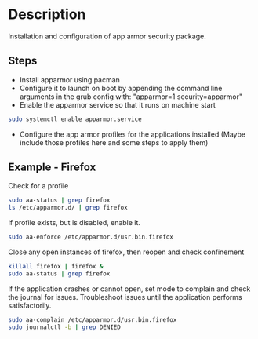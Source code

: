 # Description

Installation and configuration of app armor security package.


## Steps

- Install apparmor using pacman
- Configure it to launch on boot by appending the command line arguments in the grub config with:
"apparmor=1 security=apparmor"
- Enable the apparmor service so that it runs on machine start

```bash
sudo systemctl enable apparmor.service
```

- Configure the app armor profiles for the applications installed (Maybe include those profiles here and some steps to apply them)

## Example - Firefox

Check for a profile

```bash
sudo aa-status | grep firefox
ls /etc/apparmor.d/ | grep firefox
```

If profile exists, but is disabled, enable it.

```bash
sudo aa-enforce /etc/apparmor.d/usr.bin.firefox
```

Close any open instances of firefox, then reopen and check confinement

```bash
killall firefox | firefox &
sudo aa-status | grep firefox
```
If the application crashes or cannot open, set mode to complain and check the journal for issues.
Troubleshoot issues until the application performs satisfactorily.

```bash
sudo aa-complain /etc/apparmor.d/usr.bin.firefox
sudo journalctl -b | grep DENIED
```



